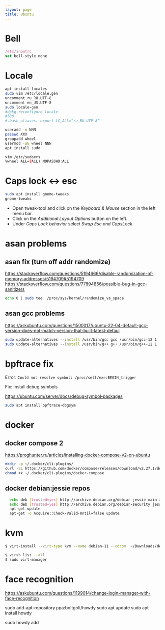 ```yaml
---
layout: page
title: Ubuntu
---
```


# Bell

```jsx
/etc/inputrc
set bell-style none
```

# Locale

```bash
apt install locales
sudo vim /etc/locale.gen
uncomment ru_RU.UTF-8
uncomment en_US.UTF-8
sudo locale-gen
#dpkg-reconfigure locale
#388
#.bash_aliases: export LC_ALL="ru_RU.UTF-8”
```

```bash
useradd -m NNN
passwd XXX
groupadd wheel
usermod -aG wheel NNN
apt install sudo

vim /etc/sudoers
%wheel ALL=(ALL) NOPASSWD:ALL
```

# Caps lock <-> esc

```bash
sudo apt install gnome-tweaks
gnome-tweaks
```

- Open tweak-tool and click on the *Keyboard & Mouse* section in the left menu bar.
- Click on the *Additional Layout Options* button on the left.
- Under *Caps Lock behavior* select *Swap Esc and CapsLock*.

# asan problems

## asan fix (turn off addr randomize)
<https://stackoverflow.com/questions/5194666/disable-randomization-of-memory-addresses/5194709#5194709>
<https://stackoverflow.com/questions/77894856/possible-bug-in-gcc-sanitizers>

```bash
echo 0 | sudo tee  /proc/sys/kernel/randomize_va_space
```

## asan gcc problems

<https://askubuntu.com/questions/1500017/ubuntu-22-04-default-gcc-version-does-not-match-version-that-built-latest-defaul>

```bash
sudo update-alternatives --install /usr/bin/gcc gcc /usr/bin/gcc-12 1
sudo update-alternatives --install /usr/bin/g++ g++ /usr/bin/g++-12 1
```

# bpftrace fix

Error: `Could not resolve symbol: /proc/self/exe:BEGIN_trigger`

Fix: install debug symbols

<https://ubuntu.com/server/docs/debug-symbol-packages>

```bash
sudo apt install bpftrace-dbgsym
```

# docker

## docker compose 2

<https://proghunter.ru/articles/installing-docker-compose-v2-on-ubuntu>

```bash
mkdir -p ~/.docker/cli-plugins/
curl -SL https://github.com/docker/compose/releases/download/v2.27.1/docker-compose-linux-x86_64 -o ~/.docker/cli-plugins/docker-compose
chmod +x ~/.docker/cli-plugins/docker-compose
```

## docker debian:jessie repos

```bash
  echo deb [trusted=yes] http://archive.debian.org/debian jessie main > sources.list
  echo deb [trusted=yes] http://archive.debian.org/debian-security jessie/updates main >> sources.list
  apt-get update
  apt-get -o Acquire::Check-Valid-Until=false update

```

# kvm
```bash
$ virt-install --virt-type kvm --name debian-11 --cdrom  ~/Downloads/debian-11.10.0-amd64-DVD-1.iso --os-variant debian11 --disk size=10 --memory 1024

$ virsh list --all
$ sudo virt-manager
```

# face recognition
https://askubuntu.com/questions/1199014/change-login-manager-with-face-recognition

sudo add-apt-repository ppa:boltgolt/howdy
sudo apt update
sudo apt install howdy

sudo howdy add
